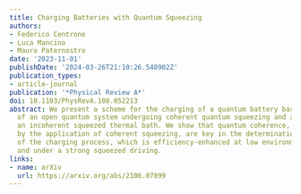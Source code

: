 ```yaml
---
title: Charging Batteries with Quantum Squeezing
authors:
- Federico Centrone
- Luca Mancino
- Mauro Paternostro
date: '2023-11-01'
publishDate: '2024-03-26T21:10:26.548902Z'
publication_types:
- article-journal
publication: '*Physical Review A*'
doi: 10.1103/PhysRevA.108.052213
abstract: We present a scheme for the charging of a quantum battery based on the dynamics
  of an open quantum system undergoing coherent quantum squeezing and affected by
  an incoherent squeezed thermal bath. We show that quantum coherence, as instigated
  by the application of coherent squeezing, are key in the determination of the performance
  of the charging process, which is efficiency-enhanced at low environmental temperature
  and under a strong squeezed driving.
links:
- name: arXiv
  url: https://arxiv.org/abs/2106.07899
---
```

